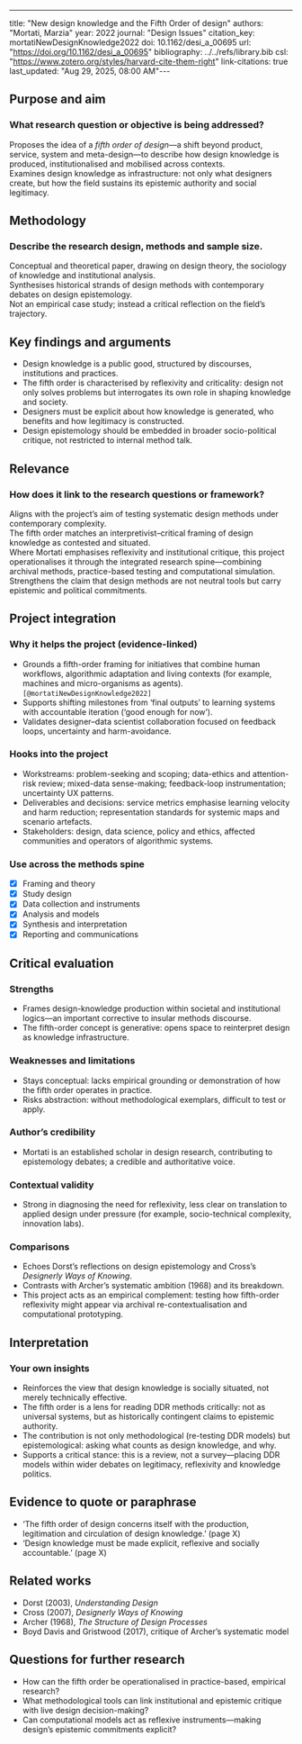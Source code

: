---
title: "New design knowledge and the Fifth Order of design"
authors: "Mortati, Marzia"
year: 2022
journal: "Design Issues"
citation_key: mortatiNewDesignKnowledge2022
doi: 10.1162/desi_a_00695
url: "https://doi.org/10.1162/desi_a_00695"
bibliography: ../../refs/library.bib
csl: "https://www.zotero.org/styles/harvard-cite-them-right"
link-citations: true
last_updated: "Aug 29, 2025, 08:00 AM"---
## Purpose and aim
### What research question or objective is being addressed?
Proposes the idea of a *fifth order of design*—a shift beyond product, service, system and meta-design—to describe how design knowledge is produced, institutionalised and mobilised across contexts.  
Examines design knowledge as infrastructure: not only what designers create, but how the field sustains its epistemic authority and social legitimacy.

## Methodology
### Describe the research design, methods and sample size.  
Conceptual and theoretical paper, drawing on design theory, the sociology of knowledge and institutional analysis.  
Synthesises historical strands of design methods with contemporary debates on design epistemology.  
Not an empirical case study; instead a critical reflection on the field’s trajectory.

## Key findings and arguments
- Design knowledge is a public good, structured by discourses, institutions and practices.  
- The fifth order is characterised by reflexivity and criticality: design not only solves problems but interrogates its own role in shaping knowledge and society.  
- Designers must be explicit about how knowledge is generated, who benefits and how legitimacy is constructed.  
- Design epistemology should be embedded in broader socio-political critique, not restricted to internal method talk.

## Relevance
### How does it link to the research questions or framework?
Aligns with the project’s aim of testing systematic design methods under contemporary complexity.  
The fifth order matches an interpretivist–critical framing of design knowledge as contested and situated.  
Where Mortati emphasises reflexivity and institutional critique, this project operationalises it through the integrated research spine—combining archival methods, practice-based testing and computational simulation.  
Strengthens the claim that design methods are not neutral tools but carry epistemic and political commitments.

## Project integration
### Why it helps the project (evidence-linked)
- Grounds a fifth-order framing for initiatives that combine human workflows, algorithmic adaptation and living contexts (for example, machines and micro-organisms as agents). ``[@mortatiNewDesignKnowledge2022]``  
- Supports shifting milestones from ‘final outputs’ to learning systems with accountable iteration (‘good enough for now’).  
- Validates designer–data scientist collaboration focused on feedback loops, uncertainty and harm-avoidance.  

### Hooks into the project
- Workstreams: problem-seeking and scoping; data-ethics and attention-risk review; mixed-data sense-making; feedback-loop instrumentation; uncertainty UX patterns.  
- Deliverables and decisions: service metrics emphasise learning velocity and harm reduction; representation standards for systemic maps and scenario artefacts.  
- Stakeholders: design, data science, policy and ethics, affected communities and operators of algorithmic systems.  

### Use across the methods spine
- [x] Framing and theory  
- [x] Study design  
- [x] Data collection and instruments  
- [x] Analysis and models  
- [x] Synthesis and interpretation  
- [x] Reporting and communications  

## Critical evaluation
### Strengths
- Frames design-knowledge production within societal and institutional logics—an important corrective to insular methods discourse.  
- The fifth-order concept is generative: opens space to reinterpret design as knowledge infrastructure.  

### Weaknesses and limitations
- Stays conceptual: lacks empirical grounding or demonstration of how the fifth order operates in practice.  
- Risks abstraction: without methodological exemplars, difficult to test or apply.  

### Author’s credibility
- Mortati is an established scholar in design research, contributing to epistemology debates; a credible and authoritative voice.  

### Contextual validity
- Strong in diagnosing the need for reflexivity, less clear on translation to applied design under pressure (for example, socio-technical complexity, innovation labs).  

### Comparisons
- Echoes Dorst’s reflections on design epistemology and Cross’s *Designerly Ways of Knowing*.  
- Contrasts with Archer’s systematic ambition (1968) and its breakdown.  
- This project acts as an empirical complement: testing how fifth-order reflexivity might appear via archival re-contextualisation and computational prototyping.  

## Interpretation
### Your own insights
- Reinforces the view that design knowledge is socially situated, not merely technically effective.  
- The fifth order is a lens for reading DDR methods critically: not as universal systems, but as historically contingent claims to epistemic authority.  
- The contribution is not only methodological (re-testing DDR models) but epistemological: asking what counts as design knowledge, and why.  
- Supports a critical stance: this is a review, not a survey—placing DDR models within wider debates on legitimacy, reflexivity and knowledge politics.  

## Evidence to quote or paraphrase
- ‘The fifth order of design concerns itself with the production, legitimation and circulation of design knowledge.’ (page X)  
- ‘Design knowledge must be made explicit, reflexive and socially accountable.’ (page X)  

## Related works
- Dorst (2003), *Understanding Design*  
- Cross (2007), *Designerly Ways of Knowing*  
- Archer (1968), *The Structure of Design Processes*  
- Boyd Davis and Gristwood (2017), critique of Archer’s systematic model  

## Questions for further research
- How can the fifth order be operationalised in practice-based, empirical research?  
- What methodological tools can link institutional and epistemic critique with live design decision-making?  
- Can computational models act as reflexive instruments—making design’s epistemic commitments explicit?  